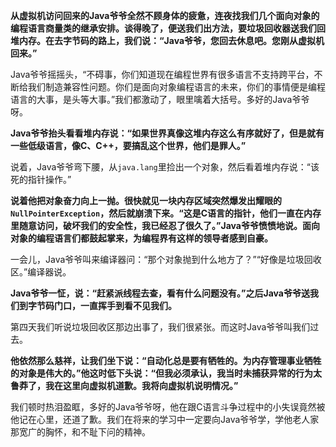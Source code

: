 **从虚拟机访问回来的Java爷爷全然不顾身体的疲惫，连夜找我们几个面向对象的编程语言商量类的继承安排。谈得晚了，便送我们出方法，要垃圾回收器送我们回堆内存。在去字节码的路上，我们说：“Java爷爷，您回去休息吧。您刚从虚拟机回来。”**

Java爷爷摇摇头，“不碍事，你们知道现在编程世界有很多语言不支持跨平台，不断给我们制造兼容性问题。你们是面向对象编程语言的未来，你们的事情便是编程语言的大事，是头等大事。”我们都激动了，眼里噙着大括号。多好的Java爷爷呀。

**Java爷爷抬头看看堆内存说：“如果世界真像这堆内存这么有序就好了，但是就有一些低级语言，像C、C++，要搞乱这个世界，他们是罪人。”**

说着，Java爷爷弯下腰，从`java.lang`里捡出一个对象，然后看着堆内存说：“该死的指针操作。”

**说着他把对象奋力向上一抛。很快就见一块内存区域突然爆发出耀眼的`NullPointerException`，然后就崩溃下来。“这是C语言的指针，他们一直在内存里随意访问，破坏我们的安全性，我已经忍了很久了。”Java爷爷愤愤地说。面向对象的编程语言们都鼓起掌来，为编程界有这样的领导者感到自豪。**

一会儿，Java爷爷叫来编译器问：“那个对象抛到什么地方了？”“好像是垃圾回收区。”编译器说。

**Java爷爷一怔，说：“赶紧派线程去查，看有什么问题没有。”之后Java爷爷送我们到字节码门口，一直挥手到看不见我们。**

第四天我们听说垃圾回收区那边出事了，我们很紧张。而这时Java爷爷叫我们过去。

**他依然那么慈祥，让我们坐下说：“自动化总是要有牺牲的。为内存管理事业牺牲的对象是伟大的。”他这时低下头说：“但我必须承认，我当时未捕获异常的行为太鲁莽了，我在这里向虚拟机道歉。我将向虚拟机说明情况。”**

我们顿时热泪盈眶，多好的Java爷爷呀，他在跟C语言斗争过程中的小失误竟然被他记在心里，还道了歉。我们在将来的学习中一定要向Java爷爷学，学他老人家那宽广的胸怀，和不耻下问的精神。
